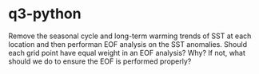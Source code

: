 # q3-python
Remove the seasonal cycle and long-term warming trends of SST at each location and then performan EOF analysis on the SST anomalies.  Should each grid point have equal weight in an EOF analysis? Why? If not, what should we do to ensure the EOF is performed properly?
